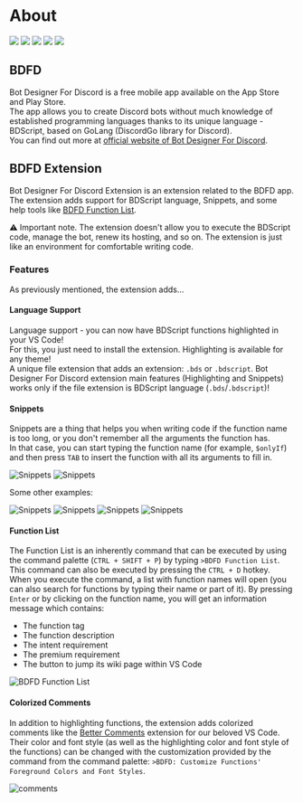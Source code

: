 # About
    
![](https://img.shields.io/github/package-json/v/NightNutSky/bdfd-bds?style=for-the-badge&logo=visualstudiocode) ![](https://img.shields.io/visual-studio-marketplace/azure-devops/installs/total/NightNutSky.bdfd-bds?style=for-the-badge&logo=visualstudiocode) ![](https://img.shields.io/visual-studio-marketplace/r/NightNutSky.bdfd-bds?style=for-the-badge&logo=visualstudiocode) ![](https://img.shields.io/github/stars/NightNutSky/bdfd-bds?style=for-the-badge&logo=github) ![](https://img.shields.io/github/license/NightNutSky/bdfd-bds?style=for-the-badge&logo=github)

## BDFD
Bot Designer For Discord is a free mobile app available on the App Store and Play Store.\
The app allows you to create Discord bots without much knowledge of established programming languages thanks to its unique language - BDScript, based on GoLang (DiscordGo library for Discord).\
You can find out more at [official website of Bot Designer For Discord](https://discordbotdesigner.com).

## BDFD Extension
Bot Designer For Discord Extension is an extension related to the BDFD app. The extension adds support for BDScript language, Snippets, and some help tools like [BDFD Function List](#function-list).

⚠ Important note. The extension doesn't allow you to execute the BDScript code, manage the bot, renew its hosting, and so on. The extension is just like an environment for comfortable writing code.

### Features
As previously mentioned, the extension adds...

#### Language Support 
Language support - you can now have BDScript functions highlighted in your VS Code!\
For this, you just need to install the extension. Highlighting is available for any theme!\
A unique file extension that adds an extension: `.bds` or `.bdscript`. Bot Designer For Discord extension main features (Highlighting and Snippets) works only if the file extension is BDScript language (`.bds`/`.bdscript`)!

#### Snippets
Snippets are a thing that helps you when writing code if the function name is too long, or you don't remember all the arguments the function has.\
In that case, you can start typing the function name (for example, `$onlyIf`) and then press `TAB` to insert the function with all its arguments to fill in.

![Snippets](https://user-images.githubusercontent.com/70456337/207663508-8ad526a0-ecea-4690-b073-9d8c25989c27.png)
![Snippets](https://user-images.githubusercontent.com/70456337/207663531-97144d42-4077-41a7-9ccf-6dcd48fbec14.png)


Some other examples:

![Snippets](https://user-images.githubusercontent.com/70456337/207662859-2dfbdb98-9413-410e-b179-410888bc8014.png)
![Snippets](https://user-images.githubusercontent.com/70456337/207662930-25103e6a-adc8-47fd-a4ec-333223d75533.png)
![Snippets](https://user-images.githubusercontent.com/70456337/207663011-974cd430-ec53-4832-873f-01841731dbe3.png)
![Snippets](https://user-images.githubusercontent.com/70456337/207663024-006262e6-d625-486c-a41e-bd89eb658ca7.png)


#### Function List
The Function List is an inherently command that can be executed by using the command palette (`CTRL + SHIFT + P`) by typing `>BDFD Function List`.\
This command can also be executed by pressing the `CTRL + D` hotkey.\
When you execute the command, a list with function names will open (you can also search for functions by typing their name or part of it). By pressing `Enter` or by clicking on the function name, you will get an information message which contains:
- The function tag
- The function description
- The intent requirement
- The premium requirement
- The button to jump its wiki page within VS Code

![BDFD Function List](https://user-images.githubusercontent.com/70456337/207936228-5aa2caeb-783a-40d4-9538-a7d8adeeb66f.png)

#### Colorized Comments
In addition to highlighting functions, the extension adds colorized comments like the [Better Comments](https://marketplace.visualstudio.com/items?itemName=aaron-bond.better-comments) extension for our beloved VS Code.\
Their color and font style (as well as the highlighting color and font style of the functions) can be changed with the customization provided by the command from the command palette: `>BDFD: Customize Functions' Foreground Colors and Font Styles`.

![comments](https://user-images.githubusercontent.com/70456337/209450016-213ea684-bd2b-458a-94eb-1ab1335b2eb4.png)